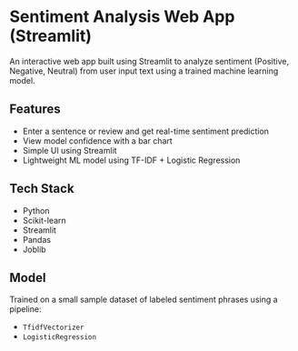 #  Sentiment Analysis Web App (Streamlit)

An interactive web app built using Streamlit to analyze sentiment (Positive, Negative, Neutral) from user input text using a trained machine learning model.

##  Features

- Enter a sentence or review and get real-time sentiment prediction
- View model confidence with a bar chart
- Simple UI using Streamlit
- Lightweight ML model using TF-IDF + Logistic Regression

##  Tech Stack

- Python
- Scikit-learn
- Streamlit
- Pandas
- Joblib

##  Model

Trained on a small sample dataset of labeled sentiment phrases using a pipeline:
- `TfidfVectorizer`
- `LogisticRegression`



